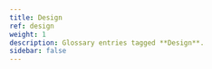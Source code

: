 ```yaml
---
title: Design
ref: design
weight: 1
description: Glossary entries tagged **Design**.
sidebar: false
---
```


